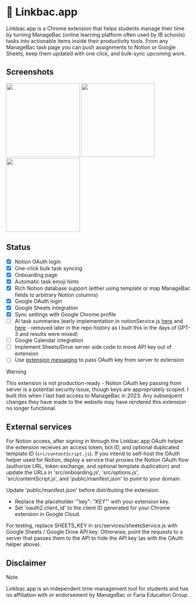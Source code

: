 # 🔗 Linkbac.app

Linkbac.app is a Chrome extension that helps students manage their time by turning ManageBac (online learning platform often used by IB schools) tasks into actionable items inside their productivity tools. From any ManageBac task page you can push assignments to Notion or Google Sheets, keep them updated with one click, and bulk-sync upcoming work.

## Screenshots

<img height="200" src="https://github.com/user-attachments/assets/7bcb7fe5-efeb-4a9b-b331-f46ab6b146bc" />
<img height="200" src="https://github.com/user-attachments/assets/97895040-2f6c-4afc-9dcc-c602cb249fa7" />
<img height="200" src="https://github.com/user-attachments/assets/af1ccc43-2f4c-4f0d-879e-e8353e98d4a9" />

## Status

- [x] Notion OAuth login
- [x] One-click bulk task syncing
- [x] Onboarding page
- [x] Automatic task emoji hints
- [x] Rich Notion database support (either using template or map ManageBac fields to arbitrary Notion columns)
- [x] Google OAuth login
- [x] Google Sheets integration
- [x] Sync settings with Google Chrome profile
- [ ] AI task summaries (early implementation in notionService.js [here](https://github.com/JoelHorrocks/Linkbac/commit/54edc4a6994d23b738b7f60cb0da2988acfec580) and [here](https://github.com/JoelHorrocks/Linkbac/commit/c1ee2b55104e7ff860f392323d5775723ffa70ba) - removed later in the repo history as I built this in the days of GPT-3 and results were mixed)
- [ ] Google Calendar integration
- [ ] Implement Sheets/Drive server side code to move API key out of extension
- [ ] Use [extension messaging](https://developer.chrome.com/docs/extensions/develop/concepts/messaging#external-webpage) to pass OAuth key from server to extension

> [!WARNING]  
> This extension is not production-ready - Notion OAuth key passing from server is a potential security issue, though keys are appropriately scoped. I built this when I last had access to ManageBac in 2023. Any subsequent changes they have made to the website may have rendered this extension no longer functional.

## External services

For Notion access, after signing in through the Linkbac.app OAuth helper the extension receives an access token, bot ID, and optional duplicated template ID (`src/contentScript.js`). If you intend to self-host the OAuth helper used for Notion, deploy a service that proxies the Notion OAuth flow (authorize URL, token exchange, and optional template duplication) and update the URLs in 'src/onboarding.js', 'src/options.js', 'src/contentScript.js', and 'public/manifest.json' to point to your domain.

Update  'public/manifest.json' before distributing the extension:
- Replace the placeholder '"key": "KEY"' with your extension key.
- Set 'oauth2.client_id' to the client ID generated for your Chrome extension in Google Cloud.

For testing, replace SHEETS_KEY in src/services/sheetsService.js with Google Sheets / Google Drive API key. Otherwise, point the requests to a server that passes them to the API to hide the API key (as with the OAuth helper above).

## Disclaimer

> [!NOTE]  
> Linkbac.app is an independent time-management tool for students and has no affiliation with or endorsement by ManageBac or Faria Education Group.
